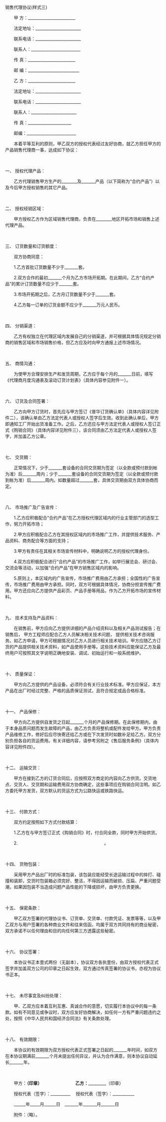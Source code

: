 



销售代理协议(样式三)



 

　　甲 方：________________________

　　法定地址：_______________________

　　联系电话：_______________________

　　联系人：_________________________

　　传 真：________________________

　　邮 编：__________________________　　

　　乙 方：________________________

　　法定地址：_______________________

　　联系电话：_______________________

　　联系人：_______________________

　　传 真：______________________

　　邮编：_________________________　　

　　本着平等互利的原则，甲乙双方的授权代表经过友好协商，就乙方担任甲方的产品销售代理商一事，达成如下协议：

　　

一、
授权代理产品：　　

　　乙方代理销售甲方生产的________及_______产品（以下简称为“合约产品”）以及今后甲方授权销售的其它产品。

　　

二、
授权经销区域：　　

　　甲方授权乙方作为区域销售代理商，负责在________地区开拓市场和销售上述代理产品。

　　

三、
订货数量和订货额度：　　

　　双方协商同意：　　

　　1.乙方首批订货数量不少于_______套。

　　2.双方合作的最初_______个月为乙方市场开拓期。在此期间，乙方“合约产品”的累计订货数量不应少于_______套。

　　3.市场开拓期之后，乙方月订货数量不少于_______套。

　　4.乙方每一订单的订货金额不应少于_______万元人民币。

　　

四、
分销渠道：　　

　　乙方有权独立在代理区域内发展自己的分销渠道，并可根据具体情况规定分销商的销售区域和市场销售价格，但乙方应及时向甲方通报上述市场情况。

　　

五、
商情沟通：　　

　　为使甲方合理安排生产和发货周期，乙方应于每个月的_______日前，填写《代理商月度沟通表及滚动订货计划表》（具体内容参见附件一）。

　　

六、
订货及合同签署：　　

　　乙方向甲方订货时，首先应与甲方签订《普华订货确认单》（具体内容详见附件二），该确认单由乙方法定代表人或授权人签字后生效。收到此确认单后，甲方即通知工厂开始出货准备工作。之后，乙方还应与甲方法定代表人或授权人签订正式《购销合同》（具体内容详见附件三），该合同须由乙方法定代表人或授权人签字，并加盖乙方公章。

　　

七、
交货期：　　

　　正常情况下，少于_______套设备的合同交货期为签定（以全款或预付款到帐为准）后_______周内；少于_______套设备的合同交货期为签定（以全款或预付款到帐为准）后_______周内。如数量超过_______套，具体交货期由双方具体协商而定。

　　

八、
市场推广及广告宣传：　　

　　1.乙方应积极配合“合约产品”在乙方授权代理区域内的行业主管部门的选型工作，努力开拓市场；

　　2.甲方应积极配合乙方在其授权区域内的市场推广工作，并提供技术服务、产品资料、商务配合等方面的支持；

　　3.甲方有责任在其相关市场宣传材料中，明确说明乙方的授权代理身份。

　　4.双方应积极配合进行“合约产品”的市场推广工作，如举行展览会、研讨会、交流会等活动，以加强“合约产品”在甲方销售区域内的影响。

　　5.原则上，本区域内的广告宣传，市场推广费用由乙方承担；全国性的广告宣传，市场推广费用由甲方承担。同时，双方可根据具体情况，协商分担宣传推广费用。甲方还应向乙方提供产品彩页、产品手册等用品，作为乙方开拓市场的宣传材料。

　　

九、
技术支持及产品资料：　　

　　在销售前，甲方应向乙方提供详细的产品介绍资料以及相关产品测试报告；在销售后， 甲方工程师应配合乙方人员解决相关技术问题， 提供相关技术咨询服务。如乙方申请，甲方可根据情况对乙方人员进行相关技术培训。甲方应随乙方订货的产品提供相关技术资料，如产品使用手册等。这些技术资料应能保证乙方及最终用户可按照其文字说明正确地安装、调试、初始运行和一般系统维护。

　　

十、
质量保证：　　

　　甲方向乙方提供的产品设备，必须符合有关行业技术标准。甲方应保证，本方产品在出厂时经过完整、严格的品质保证测试，且符合规定成品合格标准。

　　

十一、
产品保修：　　

　　甲方向乙方提供自发货之日起_______个月的产品保修期。在此保修期内，由于本身品质问题而发生故障的产品，由乙方负责将整机或配件发给甲方。甲方负责产品维修工作，修好后应尽快寄还给乙方或在下次发货时如数补足给乙方。双方分别负担各自的货运费用。有关详细内容，请参考另附之《售后服务条例》（具体内容详见附件四）。

　　

十二、
运输交货：　　

　　甲方在接到乙方的订货合同后，应按照双方商定的内容向乙方供货。交货地点、交货人、交货期和运输费用双方协商确定，这些事项应在购销合同注明。如乙方委托甲方发货，双方默认的货运方式为公路快运或铁路快运。

　　

十三、
付款方式：　　

　　双方约定按照如下方式付款结算：　　

　　1.乙方在与甲方签订正式《购销合同》时，付合同全款，同时甲方开始供货。

　　2.　　　　　　　　　　　　　　　　　　　　。

　　

十四、
货物包装：　　

　　采用甲方产品出厂时的标准包装，该包装应能经受长途运输过程中的摔打、碰撞和装卸，交货时包装箱必须完好、整洁，不得因运输而破损、压扁、严重问题受潮，如果因包装不当造成问题产品性能的下降或损坏，由甲方负责更换。

　　

十五、
保密条款：　　

　　甲乙双方签署的代理协议书、订货单、交货单、付款凭证、发票等等，以及甲乙双方与用户签署的各种商业文件和往来信函，均属于双方共同持有的商业秘密，双方承诺不以任何理由和目的向任何第三方透露这些秘密。

　　

十六、
协议签署：　　

　　本协议书正本壹式两份（无副本），协议双方各执壹份，由双方授权代表正式签字并加盖双方公司的印章之日起生效，双方通过传真签署的协议书，亦视为协议书正本。

　　

十七、
未尽事宜及纠纷处理：　　

　　甲、乙双方应本着互利互惠、真诚合作的意愿，切实履行本协议中的每一条款。如有不同意见或争议时，双方应友好协商解决，如任何一方有严重问题违约之处，按照《中华人民共和国经济合同法》有关条款处理。

　　

十八、
有效期限：　　

　　本协议的有效期限为双方授权代表正式签署之日起的_______年时间，如双方在本协议期满前_______个月未提出任何异议，并认为合作满意，则本协议自动延长_______年。　　

　　

　　甲方：________（印章）　　　　　　　　 乙方：_________________（印章）

　　授权代表（签字）：__________　 授权代表（签字）：___________

　　______年_____月______日　_______年_______月_______日　　

　　附件：（略）。